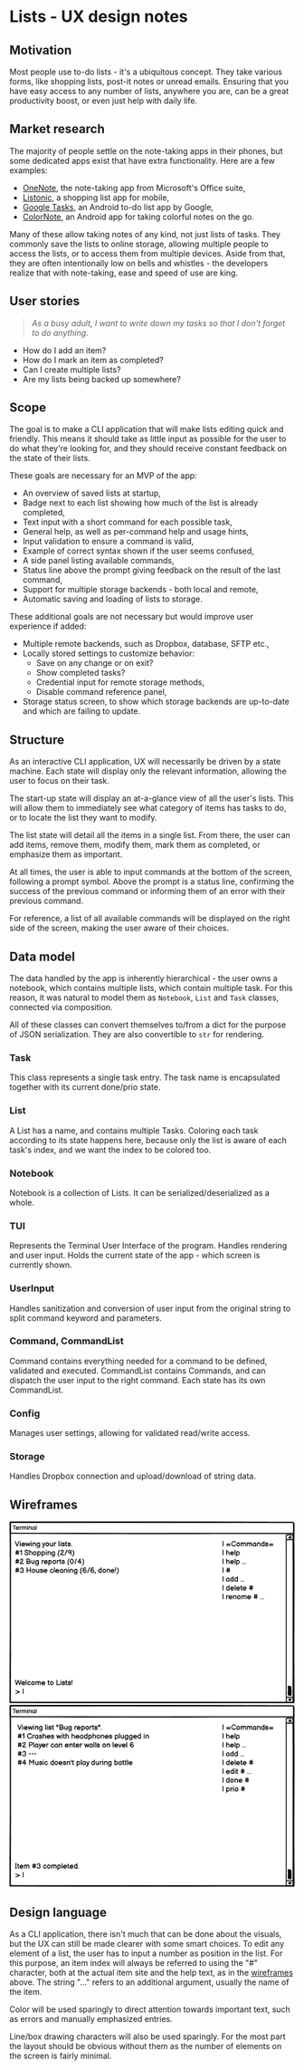 # Lists - UX design notes

## Motivation

Most people use to-do lists - it's a ubiquitous concept. They take various forms, like shopping lists, post-it notes or unread emails. Ensuring that you have easy access to any number of lists, anywhere you are, can be a great productivity boost, or even just help with daily life. 

## Market research

The majority of people settle on the note-taking apps in their phones, but some dedicated apps exist that have extra functionality. Here are a few examples:

   - [OneNote](https://www.microsoft.com/en-us/microsoft-365/onenote/digital-note-taking-app), the note-taking app from Microsoft's Office suite,
   - [Listonic](https://listonic.com), a shopping list app for mobile,
   - [Google Tasks](https://play.google.com/store/apps/details?id=com.google.android.apps.tasks), an Android to-do list app by Google,
   - [ColorNote](https://play.google.com/store/apps/details?id=com.socialnmobile.dictapps.notepad.color.note), an Android app for taking colorful notes on the go.

Many of these allow taking notes of any kind, not just lists of tasks. They commonly save the lists to online storage, allowing multiple people to access the lists, or to access them from multiple devices. Aside from that, they are often intentionally low on bells and whistles - the developers realize that with note-taking, ease and speed of use are king.

## User stories

> *As a busy adult, I want to write down my tasks so that I don't forget to do anything.*

   - How do I add an item?
   - How do I mark an item as completed?
   - Can I create multiple lists?
   - Are my lists being backed up somewhere?

## Scope

The goal is to make a CLI application that will make lists editing quick and friendly. This means it should take as little input as possible for the user to do what they're looking for, and they should receive constant feedback on the state of their lists.

These goals are necessary for an MVP of the app:

   - An overview of saved lists at startup,
   - Badge next to each list showing how much of the list is already completed,
   - Text input with a short command for each possible task,
   - General help, as well as per-command help and usage hints,
   - Input validation to ensure a command is valid,
   - Example of correct syntax shown if the user seems confused,
   - A side panel listing available commands,
   - Status line above the prompt giving feedback on the result of the last command,
   - Support for multiple storage backends - both local and remote,
   - Automatic saving and loading of lists to storage.

These additional goals are not necessary but would improve user experience if added:

   - Multiple remote backends, such as Dropbox, database, SFTP etc.,
   - Locally stored settings to customize behavior:
       - Save on any change or on exit?
       - Show completed tasks?
       - Credential input for remote storage methods,
       - Disable command reference panel,
   - Storage status screen, to show which storage backends are up-to-date and which are failing to update.

## Structure

As an interactive CLI application, UX will necessarily be driven by a state machine. Each state will display only the relevant information, allowing the user to focus on their task.

The start-up state will display an at-a-glance view of all the user's lists. This will allow them to immediately see what category of items has tasks to do, or to locate the list they want to modify.

The list state will detail all the items in a single list. From there, the user can add items, remove them, modify them, mark them as completed, or emphasize them as important.

At all times, the user is able to input commands at the bottom of the screen, following a prompt symbol. Above the prompt is a status line, confirming the success of the previous command or informing them of an error with their previous command.

For reference, a list of all available commands will be displayed on the right side of the screen, making the user aware of their choices.

## Data model

The data handled by the app is inherently hierarchical - the user owns a notebook, which contains multiple lists, which contain multiple task. For this reason, it was natural to model them as `Notebook`, `List` and `Task` classes, connected via composition.

All of these classes can convert themselves to/from a dict for the purpose of JSON serialization. They are also convertible to `str` for rendering.

### Task

This class represents a single task entry. The task name is encapsulated together with its current done/prio state.

### List

A List has a name, and contains multiple Tasks. Coloring each task according to its state happens here, because only the list is aware of each task's index, and we want the index to be colored too.

### Notebook

Notebook is a collection of Lists. It can be serialized/deserialized as a whole.

### TUI

Represents the Terminal User Interface of the program. Handles rendering and user input. Holds the current state of the app - which screen is currently shown.

### UserInput

Handles sanitization and conversion of user input from the original string to split command keyword and parameters. 

### Command, CommandList

Command contains everything needed for a command to be defined, validated and executed. CommandList contains Commands, and can dispatch the user input to the right command. Each state has its own CommandList.

### Config

Manages user settings, allowing for validated read/write access.

### Storage

Handles Dropbox connection and upload/download of string data.

## Wireframes

![Wireframe mock-up of the app in list view](wireframes/lists.png)
![Wireframe mock-up of the app in task view](wireframes/tasks.png)

## Design language

As a CLI application, there isn't much that can be done about the visuals, but the UX can still be made clearer with some smart choices. To edit any element of a list, the user has to input a number as position in the list. For this purpose, an item index will always be referred to using the "#" character, both at the actual item site and the help text, as in the [wireframes](#wireframes) above. The string "..." refers to an additional argument, usually the name of the item.

Color will be used sparingly to direct attention towards important text, such as errors and manually emphasized entries.

Line/box drawing characters will also be used sparingly. For the most part the layout should be obvious without them as the number of elements on the screen is fairly minimal.
